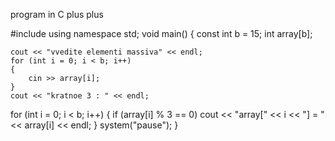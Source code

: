 program in C plus plus

#include <iostream>
using namespace std;
void main()
{
	const int b = 15;
	int array[b];

	cout << "vvedite elementi massiva" << endl;
	for (int i = 0; i < b; i++)
	{
		cin >> array[i];
	}
	cout << "kratnoe 3 : " << endl;
for (int i = 0; i < b; i++)
	{
		if (array[i] % 3 == 0)
			cout << "array[" << i << "] = " << array[i] << endl;
	}
	system("pause");
}